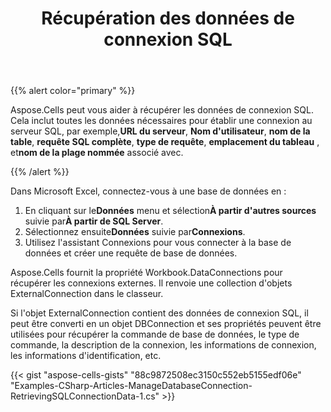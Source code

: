 ﻿---
title: Récupération des données de connexion SQL
type: docs
weight: 10
url: /fr/net/retrieving-sql-connection-data/
---
{{% alert color="primary" %}}

 Aspose.Cells peut vous aider à récupérer les données de connexion SQL. Cela inclut toutes les données nécessaires pour établir une connexion au serveur SQL, par exemple,**URL du serveur**, **Nom d'utilisateur**, **nom de la table**, **requête SQL complète**, **type de requête**, **emplacement du tableau** , et**nom de la plage nommée** associé avec.

{{% /alert %}}

Dans Microsoft Excel, connectez-vous à une base de données en :

1.  En cliquant sur le**Données** menu et sélection**À partir d'autres sources** suivie par**À partir de SQL Server**.
1.  Sélectionnez ensuite**Données** suivie par**Connexions**.
1. Utilisez l'assistant Connexions pour vous connecter à la base de données et créer une requête de base de données.

Aspose.Cells fournit la propriété Workbook.DataConnections pour récupérer les connexions externes. Il renvoie une collection d'objets ExternalConnection dans le classeur.

Si l'objet ExternalConnection contient des données de connexion SQL, il peut être converti en un objet DBConnection et ses propriétés peuvent être utilisées pour récupérer la commande de base de données, le type de commande, la description de la connexion, les informations de connexion, les informations d'identification, etc.

{{< gist "aspose-cells-gists" "88c9872508ec3150c552eb5155edf06e" "Examples-CSharp-Articles-ManageDatabaseConnection-RetrievingSQLConnectionData-1.cs" >}}
